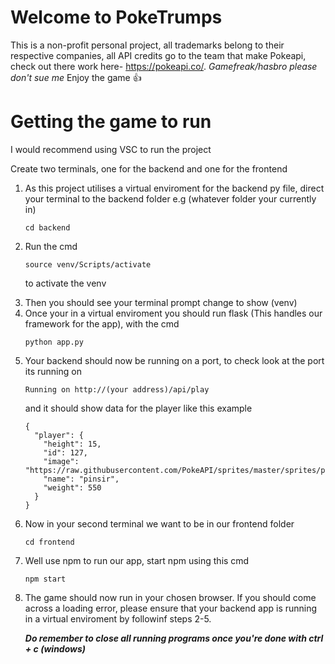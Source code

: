 # Welcome to PokeTrumps
 This is a non-profit personal project, all trademarks belong to their respective companies, all API credits go to the team that make Pokeapi, check out there work here- https://pokeapi.co/. *Gamefreak/hasbro please don't sue me* Enjoy the game 👍

# Getting the game to run
I would recommend using VSC to run the project

Create two terminals, one for the backend and one for the frontend

<ol>
 <li>As this project utilises a virtual enviroment for the backend py file, direct your terminal to the backend folder e.g (whatever folder your currently in) 

 ```
 cd backend
 ``` 
</li>
<li>Run the cmd  

``` 
source venv/Scripts/activate
```  
to activate the venv </li>
<li>Then you should see your terminal prompt change to show (venv) </li>
<li>
Once your in a virtual enviroment you should run flask (This handles our framework for the app), with the cmd

```
python app.py
```
</li>
<li>Your backend should now be running on a port, to check look at the port its running on 

```
Running on http://(your address)/api/play
```
and it should show data for the player like this example

```
{
  "player": {
    "height": 15,
    "id": 127,
    "image": "https://raw.githubusercontent.com/PokeAPI/sprites/master/sprites/pokemon/127.png",
    "name": "pinsir",
    "weight": 550
  }
}
```
</li>

<li> Now in your second terminal we want to be in our frontend folder 

```
cd frontend
```
<li> Well use npm to run our app, start npm using this cmd 

```
npm start
```
</li>
<li> The game should now run in your chosen browser. If you should come across a loading error, please ensure that your backend app is running in a virtual enviroment by followinf steps 2-5. 

<em><strong> Do remember to close all running programs once you're done with ctrl + c (windows) </strong></em>
</li>

</ol>
